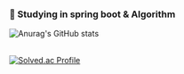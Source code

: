 ###  🌱 Studying in spring boot & Algorithm
<!-- ![header](https://capsule-render.vercel.app/api?type=Rounded&color=random)-->
<!-- ### Hi, I'm Shim Hun 👋 -->
<!-- ## Features -->

<!--## Tech
![](https://img.shields.io/badge/Java-007396?style=flat&logo=OpenJDK&logoColor=white")

## Stats-->
![Anurag's GitHub stats](https://github-readme-stats.vercel.app/api?username=SHIMHUN&count_private=true&theme=algolia&show_icons=true)
<br/><br/>

[![Solved.ac Profile](http://mazassumnida.wtf/api/v2/generate_badge?boj=shimhun99)](https://solved.ac/shimhun99/)
